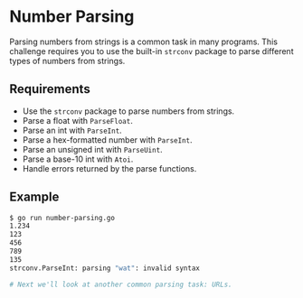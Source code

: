 # Number Parsing

Parsing numbers from strings is a common task in many programs. This challenge requires you to use the built-in `strconv` package to parse different types of numbers from strings.

## Requirements

- Use the `strconv` package to parse numbers from strings.
- Parse a float with `ParseFloat`.
- Parse an int with `ParseInt`.
- Parse a hex-formatted number with `ParseInt`.
- Parse an unsigned int with `ParseUint`.
- Parse a base-10 int with `Atoi`.
- Handle errors returned by the parse functions.

## Example

```sh
$ go run number-parsing.go
1.234
123
456
789
135
strconv.ParseInt: parsing "wat": invalid syntax

# Next we'll look at another common parsing task: URLs.
```
